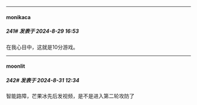 ﻿
*****

####  monikaca  
##### 241#       发表于 2024-8-29 16:53

在我心目中，这就是10分游戏。


*****

####  moonlit  
##### 242#       发表于 2024-8-31 12:34

智能路障，芒果冰先后发视频，是不是进入第二轮攻防了

